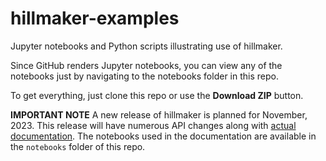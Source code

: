 # hillmaker-examples

Jupyter notebooks and Python scripts illustrating use of hillmaker.

Since GitHub renders Jupyter notebooks, you can view any of the notebooks
just by navigating to the notebooks folder in this repo. 

To get everything, just clone this repo or use the **Download ZIP** button.

**IMPORTANT NOTE** A new release of hillmaker is planned for November, 2023. This release will have numerous API changes along with [actual documentation](https://hillmaker.readthedocs.io/en/latest/intro.html). The notebooks used in the documentation are available in the `notebooks` folder of this repo.


